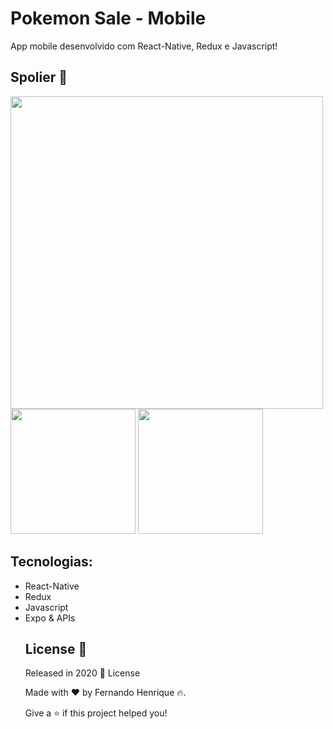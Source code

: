 # Pokemon Sale - Mobile
App mobile desenvolvido com React-Native, Redux e Javascript! 
## Spolier :eyes:

<img src="https://user-images.githubusercontent.com/68034298/91590457-d554df80-e931-11ea-908f-2135d3ebb173.png" width=500> <br><img src="https://user-images.githubusercontent.com/68034298/91590753-3381c280-e932-11ea-928c-7a56771573d6.gif" width=200>
<img src="https://user-images.githubusercontent.com/68034298/91590757-35e41c80-e932-11ea-8646-c5d33e942057.gif" width=200>



## Tecnologias:

<ul> 
<li> React-Native
<li> Redux
<li> Javascript
<li> Expo & APIs
  
## License 📕

Released in 2020 📕 License

Made with :heart: by Fernando Henrique :fire:.

Give a ⭐️ if this project helped you!
